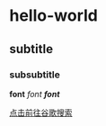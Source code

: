 # hello-world
## subtitle
### subsubtitle
**font**
*font*
***font***

[点击前往谷歌搜索](https://www.baidu.com)
